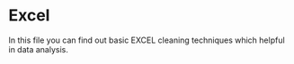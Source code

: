 # Excel
In this file you can find out basic EXCEL cleaning techniques which helpful in data analysis.
